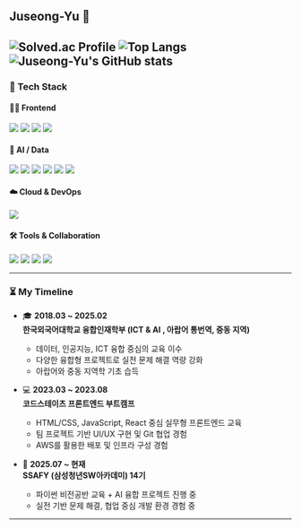 ## Juseong-Yu 🌱

<!--
**Juseong-Yu/Juseong-Yu** is a ✨ _special_ ✨ repository because its `README.md` (this file) appears on your GitHub profile.

Here are some ideas to get you started:

- 🔭 I’m currently working on ...
- 🌱 I’m currently learning ...
- 👯 I’m looking to collaborate on ...
- 🤔 I’m looking for help with ...
- 💬 Ask me about ...
- 📫 How to reach me: ...
- 😄 Pronouns: ...
- ⚡ Fun fact: ...
-->

![Solved.ac Profile](http://mazassumnida.wtf/api/v2/generate_badge?boj=aaa4591)
![Top Langs](https://github-readme-stats.vercel.app/api/top-langs/?username=Juseong-Yu&layout=compact)
![Juseong-Yu's GitHub stats](https://github-readme-stats.vercel.app/api?username=Juseong-Yu&show_icons=true&theme=default)
---

### 💪 Tech Stack

#### 👨‍💻 Frontend
<img src="https://img.shields.io/badge/HTML5-E34F26?style=flat-square&logo=HTML5&logoColor=white" /> <img src="https://img.shields.io/badge/CSS3-1572B6?style=flat-square&logo=CSS3&logoColor=white" /> <img src="https://img.shields.io/badge/JavaScript-F7DF1E?style=flat-square&logo=javascript&logoColor=black" /> <img src="https://img.shields.io/badge/React-61DAFB?style=flat-square&logo=React&logoColor=black" />

#### 🧠 AI / Data
<img src="https://img.shields.io/badge/Python-3776AB?style=flat-square&logo=python&logoColor=white" /> <img src="https://img.shields.io/badge/R-276DC3?style=flat-square&logo=R&logoColor=white" /> <img src="https://img.shields.io/badge/Pandas-150458?style=flat-square&logo=pandas&logoColor=white" /> <img src="https://img.shields.io/badge/NumPy-013243?style=flat-square&logo=numpy&logoColor=white" /> <img src="https://img.shields.io/badge/Matplotlib-11557C?style=flat-square&logo=matplotlib&logoColor=white" /> <img src="https://img.shields.io/badge/SQL-4479A1?style=flat-square&logo=MySQL&logoColor=white" />

#### ☁️ Cloud & DevOps
<img src="https://img.shields.io/badge/AWS-232F3E?style=flat-square&logo=Amazon-AWS&logoColor=white" />

#### 🛠️ Tools & Collaboration
<img src="https://img.shields.io/badge/Git-F05032?style=flat-square&logo=git&logoColor=white" /> <img src="https://img.shields.io/badge/GitHub-181717?style=flat-square&logo=github&logoColor=white" /> <img src="https://img.shields.io/badge/Figma-F24E1E?style=flat-square&logo=figma&logoColor=white" /> <img src="https://img.shields.io/badge/Notion-000000?style=flat-square&logo=notion&logoColor=white" />


 
---

### ⏳ My Timeline

- 🎓 **2018.03 ~ 2025.02**  
  **한국외국어대학교 융합인재학부 (ICT & AI , 아랍어 통번역, 중동 지역)**  
  - 데이터, 인공지능, ICT 융합 중심의 교육 이수  
  - 다양한 융합형 프로젝트로 실전 문제 해결 역량 강화
  - 아랍어와 중동 지역학 기초 습득


- 💻 **2023.03 ~ 2023.08**  
  **코드스테이츠 프론트엔드 부트캠프**  
  - HTML/CSS, JavaScript, React 중심 실무형 프론트엔드 교육  
  - 팀 프로젝트 기반 UI/UX 구현 및 Git 협업 경험
  - AWS를 활용한 배포 및 인프라 구성 경험


- 🧠 **2025.07 ~ 현재**  
  **SSAFY (삼성청년SW아카데미) 14기**  
  - 파이썬 비전공반 교육 + AI 융합 프로젝트 진행 중  
  - 실전 기반 문제 해결, 협업 중심 개발 환경 경험 중  

---

